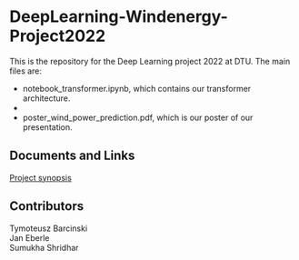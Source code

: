 # DeepLearning-Windenergy-Project2022
This is the repository for the Deep Learning project 2022 at DTU.
The main files are:
* notebook_transformer.ipynb, which contains our transformer architecture.
*
* poster_wind_power_prediction.pdf, which is our poster of our presentation.


## Documents and Links

[Project synopsis](https://docs.google.com/document/d/1sX7zg5gI7iybi_oliVDsG7LPZ-aQ342H4vZHodTKxok/edit)<br>

## Contributors
Tymoteusz Barcinski<br>
Jan Eberle<br>
Sumukha Shridhar<br>
